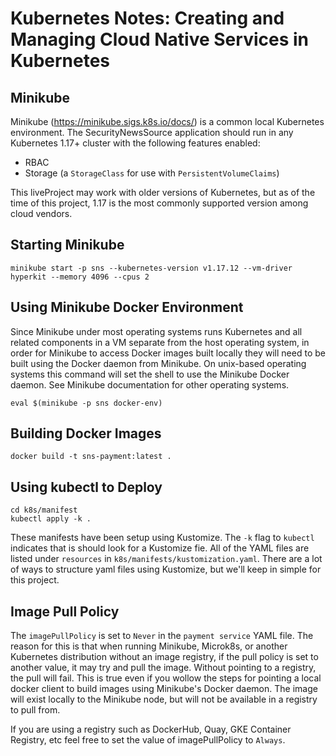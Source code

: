 # Kubernetes Notes: Creating and Managing Cloud Native Services in Kubernetes

## Minikube

Minikube (https://minikube.sigs.k8s.io/docs/) is a common local Kubernetes environment. The SecurityNewsSource application 
should run in any Kubernetes 1.17+ cluster with the following features enabled:

* RBAC
* Storage (a `StorageClass` for use with `PersistentVolumeClaims`)

This liveProject may work with older versions of Kubernetes, but as of the time of this project, 1.17 is the most commonly
supported version among cloud vendors.

## Starting Minikube

```
minikube start -p sns --kubernetes-version v1.17.12 --vm-driver hyperkit --memory 4096 --cpus 2
```

## Using Minikube Docker Environment

Since Minikube under most operating systems runs Kubernetes and all related components in a VM separate from the
host operating system, in order for Minikube to access Docker images built locally they will need to be built
using the Docker daemon from Minikube. On unix-based operating systems this command will set the shell to use
the Minikube Docker daemon. See Minikube documentation for other operating systems.

```
eval $(minikube -p sns docker-env)
```

## Building Docker Images

```
docker build -t sns-payment:latest .
```

## Using kubectl to Deploy

```
cd k8s/manifest
kubectl apply -k .
```

These manifests have been setup using Kustomize. The `-k` flag to `kubectl` indicates that is should look for a Kustomize fie. All of 
the YAML files are listed under `resources` in `k8s/manifests/kustomization.yaml`. There are a lot of ways to structure yaml files 
using Kustomize, but we'll keep in simple for this project.

## Image Pull Policy

The `imagePullPolicy` is set to `Never` in the `payment service` YAML file. The reason for this is that when running Minikube, Microk8s, 
or another Kubernetes distribution without an image registry, if the pull policy is set to another value, it may try and pull the image.
Without pointing to a registry, the pull will fail. This is true even if you wollow the steps for pointing a local docker client to 
build images using Minikube's Docker daemon. The image will exist locally to the Minikube node, but will not be available in a registry
to pull from.

If you are using a registry such as DockerHub, Quay, GKE Container Registry, etc feel free to set the value of imagePullPolicy to `Always`.
